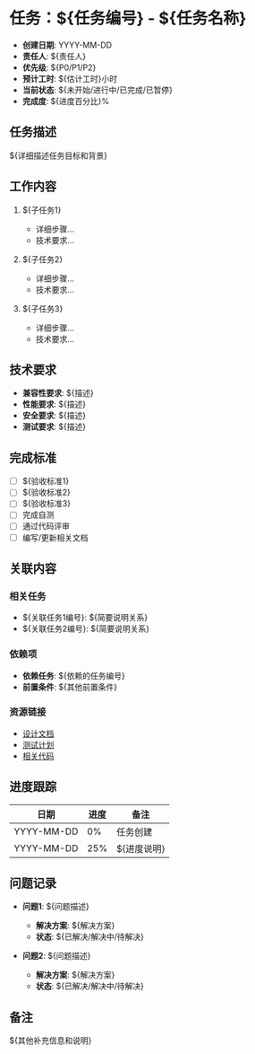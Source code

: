 # 任务：${任务编号} - ${任务名称}

<!-- updated for: 标准化任务模板 -->

- **创建日期**: YYYY-MM-DD
- **责任人**: ${责任人}
- **优先级**: ${P0/P1/P2}
- **预计工时**: ${估计工时}小时
- **当前状态**: ${未开始/进行中/已完成/已暂停}
- **完成度**: ${进度百分比}%

## 任务描述

${详细描述任务目标和背景}

## 工作内容

1. ${子任务1}
   - 详细步骤...
   - 技术要求...

2. ${子任务2}
   - 详细步骤...
   - 技术要求...

3. ${子任务3}
   - 详细步骤...
   - 技术要求...

## 技术要求

- **兼容性要求**: ${描述}
- **性能要求**: ${描述}
- **安全要求**: ${描述}
- **测试要求**: ${描述}

## 完成标准

- [ ] ${验收标准1}
- [ ] ${验收标准2}
- [ ] ${验收标准3}
- [ ] 完成自测
- [ ] 通过代码评审
- [ ] 编写/更新相关文档

## 关联内容

### 相关任务

- ${关联任务1编号}: ${简要说明关系}
- ${关联任务2编号}: ${简要说明关系}

### 依赖项

- **依赖任务**: ${依赖的任务编号}
- **前置条件**: ${其他前置条件}

### 资源链接

- [设计文档](${设计文档链接})
- [测试计划](${测试计划链接})
- [相关代码](${代码链接})

## 进度跟踪

| 日期 | 进度 | 备注 |
|------|------|------|
| YYYY-MM-DD | 0% | 任务创建 |
| YYYY-MM-DD | 25% | ${进度说明} |

## 问题记录

- **问题1**: ${问题描述}
  - **解决方案**: ${解决方案}
  - **状态**: ${已解决/解决中/待解决}

- **问题2**: ${问题描述}
  - **解决方案**: ${解决方案}
  - **状态**: ${已解决/解决中/待解决}

## 备注

${其他补充信息和说明} 